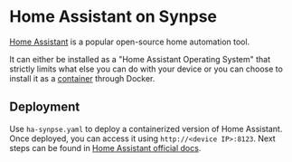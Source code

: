 # Home Assistant on Synpse

[Home Assistant](https://www.home-assistant.io/) is a popular open-source home automation tool. 

It can either be installed as a "Home Assistant Operating System" that strictly limits what else you can do with your device or you can choose to install it as a [container](https://www.home-assistant.io/installation/linux#install-home-assistant-container) through Docker.

## Deployment

Use `ha-synpse.yaml` to deploy a containerized version of Home Assistant. Once deployed, you can access it using `http://<device IP>:8123`. Next steps can be found in [Home Assistant official docs](https://www.home-assistant.io/getting-started/onboarding/).
